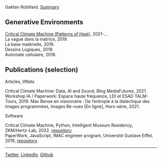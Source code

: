 Gaëtan Robillard. [Summary](summary/summary.md)

## Generative Environments

[Critical Climate Machine (Patterns of Heat)](img/robillard-critical-climate-machine-2022.jpg), 2021-...  
La vague dans la matrice, 2019.  
La base matérielle, 2019.  
Dessins Logiques, 2019.  
Automate cellulaire, 2018.

## Publications (selection)

Articles, liftlets

Critical Climate Machine: Data, AI and Sound, Blog MediaFutures, 2021.  
Workshop IA / Paperwork: Espace haute fréquence, LDI et ESAD TALM-Tours, 2019.
Max Bense en visionnaire : De l’entropie à la dialectique des images programmées, Images Re-vues [En ligne], Hors-série, 2021.

Software

Critical Climate Machine, Python, Intelligent Museum Residency, ZKM/Hertz-Lab, 2022. [repository](https://git.zkm.de/Hertz-Lab/Research/intelligent-museum/residencies/gaetan-robillard/critical-climate-machine)  
PaperWork, JavaScript, IMAC engineer program, Université Gustave Eiffel, 2019, [repository](https://github.com/robillardstudio/Paperwork)





-------------------

[Twitter](https://twitter.com/RobillardStudio), [LinkedIn](https://www.linkedin.com/in/gaetanrobillard/), [Github](https://github.com/robillardstudio)

